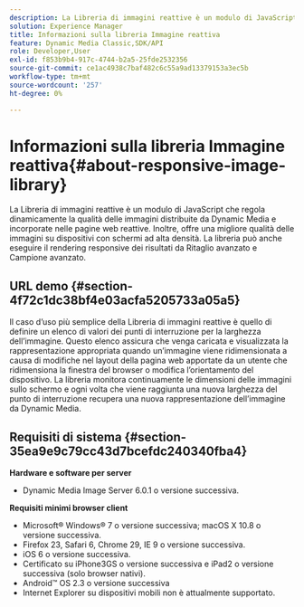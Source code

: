 ```yaml
---
description: La Libreria di immagini reattive è un modulo di JavaScript che regola dinamicamente la qualità delle immagini distribuite da Dynamic Media e incorporate nelle pagine web reattive. Inoltre, offre una migliore qualità delle immagini su dispositivi con schermi ad alta densità. La libreria può anche eseguire il rendering responsive dei risultati da Ritaglio avanzato e Campione avanzato.
solution: Experience Manager
title: Informazioni sulla libreria Immagine reattiva
feature: Dynamic Media Classic,SDK/API
role: Developer,User
exl-id: f853b9b4-917c-4744-b2a5-25fde2532356
source-git-commit: ce1ac4938c7baf482c6c55a9ad13379153a3ec5b
workflow-type: tm+mt
source-wordcount: '257'
ht-degree: 0%

---
```


# Informazioni sulla libreria Immagine reattiva{#about-responsive-image-library}

La Libreria di immagini reattive è un modulo di JavaScript che regola dinamicamente la qualità delle immagini distribuite da Dynamic Media e incorporate nelle pagine web reattive. Inoltre, offre una migliore qualità delle immagini su dispositivi con schermi ad alta densità. La libreria può anche eseguire il rendering responsive dei risultati da Ritaglio avanzato e Campione avanzato.

## URL demo {#section-4f72c1dc38bf4e03acfa5205733a05a5}

Il caso d’uso più semplice della Libreria di immagini reattive è quello di definire un elenco di valori dei punti di interruzione per la larghezza dell’immagine. Questo elenco assicura che venga caricata e visualizzata la rappresentazione appropriata quando un’immagine viene ridimensionata a causa di modifiche nel layout della pagina web apportate da un utente che ridimensiona la finestra del browser o modifica l’orientamento del dispositivo. La libreria monitora continuamente le dimensioni delle immagini sullo schermo e ogni volta che viene raggiunta una nuova larghezza del punto di interruzione recupera una nuova rappresentazione dell’immagine da Dynamic Media.

<!--

<table id="table_3D3D3991B802461A888E1093C1217D26"> 
 <thead> 
  <tr> 
   <th colname="col01" class="entry"> </th> 
   <th colname="col1" class="entry"> <p>Demo URL </p> </th> 
   <th colname="col2" class="entry"> <p>Description </p> </th> 
  </tr> 
 </thead>
 <tbody> 
  <tr> 
   <td colname="col01"> <p>1 </p> </td> 
   <td colname="col1"> <p> <a href="https://experienceleague.adobe.com/tools/dynamic-media-demo/is-api/responsive-static-image-simple.html?lang=it" scope="external" format="https"> https://experienceleague.adobe.com/tools/dynamic-media-demo/is-api/responsive-static-image-simple.html?lang=it </a> </p></td> 
   <td colname="col2"> <p>The following is a simple example where the responsive image is within a container that takes 50% of the web page width. Every time the browser window is resized the container width changes. When the image width reaches one of the configured breakpoints-which are set at 200, 400, 600 and 800 pixels for illustrative purposes-a new rendition is downloaded and displayed. The goal is to avoid loading unnecessary large images and save network bandwidth. </p> <p>Click the URL so you open the web page, resize the browser window, and monitor network traffic. </p> </td> 
  </tr> 
  <tr> 
   <td colname="col01"> <p>2 </p> </td> 
   <td colname="col1"> <p> <a href="https://experienceleague.adobe.com/tools/dynamic-media-demo/is-api/responsive-static-image-bootstrap.html?lang=it" format="https" scope="external"> https://experienceleague.adobe.com/tools/dynamic-media-demo/is-api/responsive-static-image-bootstrap.html?lang=it </a> </p></td> 
   <td colname="col2"> <p>The following Bootstrap example illustrates the same use case in a web page. According to Bootstrap CSS, the layout cell to which the responsive image is added can take one of the following widths: 360, 720 and 940 pixels. These values are exactly what is passed as breakpoints to the Responsive Image Library. As such, Dynamic Media ensures that the client's network bandwidth is used effectively. And, it also ensures that the image is displayed in the exact size needed-given the current web page layout-without any visual artifacts from scaling the client-side browser. </p> <p>Click the URL so you open the web page, resize the browser window to hit different layout breakpoints, and monitor network traffic. </p> <p>More advanced use cases include associating different Image Presets, or Image Serving commands, or both, with different breakpoint values. </p> </td> 
  </tr> 
  <tr> 
   <td colname="col01"> <p>3 </p> </td> 
   <td colname="col1"> <p> <a href="https://experienceleague.adobe.com/tools/dynamic-media-demo/is-api/image-presets.html?lang=it" format="https" scope="external"> https://experienceleague.adobe.com/tools/dynamic-media-demo/is-api/image-presets.html?lang=it</a> </p></td> 
   <td colname="col2"> <p>In this next example, Image Presets of different image quality and format for different breakpoint sizes are used. For a small breakpoint, a low-quality preset is applied which forces Image Serving to return the GIF image compressed to six colors only. A medium breakpoint is using an Image Preset configured for JPEG with high compression. The largest breakpoint is associated with a high-quality Image Preset using lossless PNG. Such method ensures that high-quality images are delivered to such devices, based on the assumption that devices with larger screens have greater bandwidth and processing power. </p> <p>Click the URL so you open the web page, resize the web browser window from larger to smaller and notice how the image quality degrades. </p> </td> 
  </tr> 
  <tr> 
   <td colname="col01"> <p>4 </p> </td> 
   <td colname="col1"> <p> <a href="https://experienceleague.adobe.com/tools/dynamic-media-demo/is-api/crops.html?lang=it" format="https" scope="external"> https://experienceleague.adobe.com/tools/dynamic-media-demo/is-api/crops.html?lang=it </a> </p></td> 
   <td colname="col2"> <p>In addition to Image Presets, it is possible to associate specific Image Serving commands with breakpoints. The following example shows how it is possible to gradually crop the banner image to the region of interest as the onscreen image size becomes smaller. Here, the largest breakpoint does not have any Image Serving commands at all, so the banner image is fully visible. At medium breakpoint applies moderate cropping, making only the runner with text "Running" visible. At small breakpoint, more cropping is applied so that only the product is shown. </p> <p>Click the URL so you open the web page and resize your browser window. Notice how the image crops gradually as you go from a larger to a smaller size. </p> </td> 
  </tr> 
  <tr> 
   <td colname="col01"> <p>5 </p> </td> 
   <td colname="col1"> <p> <a href="https://experienceleague.adobe.com/tools/dynamic-media-demo/is-api/template.html?lang=it" format="https" scope="external"> https://experienceleague.adobe.com/tools/dynamic-media-demo/is-api/template.html?lang=it </a> </p></td> 
   <td colname="col2"> <p>You can also use Image Serving commands with Image Serving Templates to control certain template parameters based on the image size. In this next example, an Image Serving Template is used where the font size of the text overlay is parameterized using <span class="codeph"> $fontsize </span> parameter. Responsive image is configured to use a larger font size for smaller image sizes to ensure that text always remains readable: </p> </td> 
  </tr> 
 </tbody> 
</table>

-->

## Requisiti di sistema {#section-35ea9e9c79cc43d7bcefdc240340fba4}

**Hardware e software per server**

* Dynamic Media Image Server 6.0.1 o versione successiva.

**Requisiti minimi browser client**

* Microsoft® Windows® 7 o versione successiva; macOS X 10.8 o versione successiva.
* Firefox 23, Safari 6, Chrome 29, IE 9 o versione successiva.
* iOS 6 o versione successiva.
* Certificato su iPhone3GS o versione successiva e iPad2 o versione successiva (solo browser nativi).
* Android™ OS 2.3 o versione successiva
* Internet Explorer su dispositivi mobili non è attualmente supportato.
